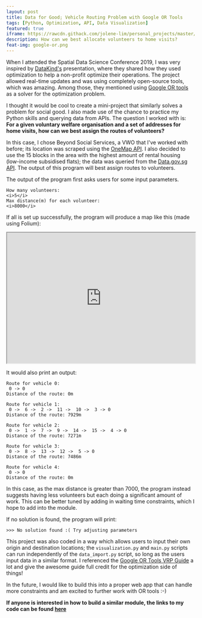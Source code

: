 ```yaml
---
layout: post
title: Data for Good; Vehicle Routing Problem with Google OR Tools
tags: [Python, Optimization, API, Data Visualization]
featured: true
iframe: https://rawcdn.githack.com/jolene-lim/personal_projects/master/google-OR/route_planning.html
description: How can we best allocate volunteers to home visits?
feat-img: google-or.png
---
```


When I attended the Spatial Data Science Conference 2019, I was very inspired by [DataKind's](https://www.datakind.org/) presentation, where they shared how they used optimization to help a non-profit optimize their operations. The project allowed real-time updates and was using completely open-source tools, which was amazing. Among those, they mentioned using [Google OR tools](https://developers.google.com/optimization) as a solver for the optimization problem. 

I thought it would be cool to create a mini-project that similarly solves a problem for social good. I also made use of the chance to practice my Python skills and querying data from APIs. The question I worked with is: **For a given voluntary welfare organisation and a set of addresses for home visits, how can we best assign the routes of volunteers?**

In this case, I chose Beyond Social Services, a VWO that I've worked with before; its location was scraped using the [OneMap API](https://docs.onemap.sg/). I also decided to use the 15 blocks in the area with the highest amount of rental housing (low-income subsidised flats); the data was queried from the [Data.gov.sg API](https://data.gov.sg/developer). The output of this program will best assign routes to volunteers.

The output of the program first asks users for some input parameters.

```
How many volunteers:
<i>5</i>
Max distance(m) for each volunteer:
<i>8000</i>
```

If all is set up successfully, the program will produce a map like this (made using Folium):

<iframe src = "https://rawcdn.githack.com/jolene-lim/personal_projects/master/google-OR/route_planning.html" width = "100%" height = "350px"></iframe>

It would also print an output:
```
Route for vehicle 0:
 0 -> 0
Distance of the route: 0m

Route for vehicle 1:
 0 ->  6 ->  2 ->  11 ->  10 ->  3 -> 0
Distance of the route: 7929m

Route for vehicle 2:
 0 ->  1 ->  7 ->  9 ->  14 ->  15 ->  4 -> 0
Distance of the route: 7271m

Route for vehicle 3:
 0 ->  8 ->  13 ->  12 ->  5 -> 0
Distance of the route: 7486m

Route for vehicle 4:
 0 -> 0
Distance of the route: 0m
```

In this case, as the max distance is greater than 7000, the program instead suggests having less volunteers but each doing a significant amount of work. This can be better tuned by adding in waiting time constraints, which I hope to add into the module. 

If no solution is found, the program will print:

```shell
>>> No solution found :( Try adjusting parameters
```

This project was also coded in a way which allows users to input their own origin and destination locations; the `visualization.py` and `main.py` scripts can run independently of the `data_import.py` script, so long as the users input data in a similar format. I referenced the [Google OR Tools VRP Guide](https://developers.google.com/optimization/routing/vrp) a lot and give the awesome guide full credit for the optimization side of things!

In the future, I would like to build this into a proper web app that can handle more constraints and am excited to further work with OR tools :-)

**If anyone is interested in how to build a similar module, the links to my code can be found [here](https://github.com/jolene-lim/personal_projects/tree/master/google-OR)**
